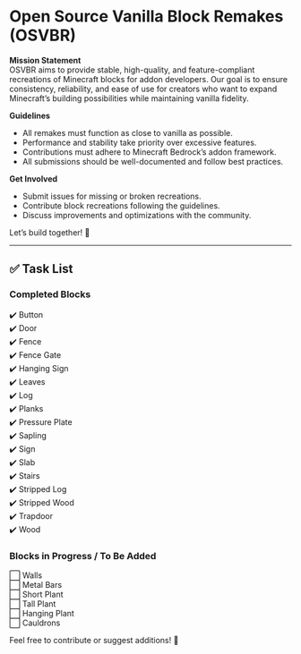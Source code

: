 # Open Source Vanilla Block Remakes (OSVBR)  

**Mission Statement**  
OSVBR aims to provide stable, high-quality, and feature-compliant recreations of Minecraft blocks for addon developers. Our goal is to ensure consistency, reliability, and ease of use for creators who want to expand Minecraft’s building possibilities while maintaining vanilla fidelity.  

**Guidelines**  
- All remakes must function as close to vanilla as possible.  
- Performance and stability take priority over excessive features.  
- Contributions must adhere to Minecraft Bedrock’s addon framework.  
- All submissions should be well-documented and follow best practices.  

**Get Involved**  
- Submit issues for missing or broken recreations.  
- Contribute block recreations following the guidelines.  
- Discuss improvements and optimizations with the community.  

Let’s build together! 🚀

---

## ✅ Task List 

### **Completed Blocks**  
✔️ Button  
✔️ Door  
✔️ Fence  
✔️ Fence Gate  
✔️ Hanging Sign  
✔️ Leaves  
✔️ Log  
✔️ Planks  
✔️ Pressure Plate  
✔️ Sapling  
✔️ Sign  
✔️ Slab  
✔️ Stairs  
✔️ Stripped Log  
✔️ Stripped Wood  
✔️ Trapdoor  
✔️ Wood  

### **Blocks in Progress / To Be Added**  
⬜ Walls  
⬜ Metal Bars  
⬜ Short Plant  
⬜ Tall Plant  
⬜ Hanging Plant  
⬜ Cauldrons  

Feel free to contribute or suggest additions! 🚀